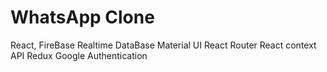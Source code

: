 # WhatsApp Clone

React, FireBase Realtime DataBase
Material UI
React Router
React context API
Redux
Google Authentication
